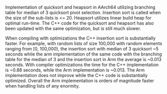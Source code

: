 Implementation of quicksort and heapsort in AArch64 utilizing branching table
for median of 3 quicksort pivot selection. Insertion sort is called when the
size of the sub-lists is <= 20. Heapsort utilizes linear build heap for optimal
run-time. The C++ code for the quicksort and heapsort has also been updated with
the same optimization, but is still much slower.

When compiling with optimizations the C++ insertion sort is substantially faster.
For example, with random lists of size 100,000 with random elements ranging from
[0, 100,000), the insertion sort with median of 3 quicksort ~5 seconds while the
arm implementation of the same code with the branching table for the median of 3
and the insertion sort in Arm the average is ~0.013 seconds. With compiler
optimizations the time for the C++ implementation is ~0.88 seconds, while the
Arm implementation is ~0.013. The Arm implementation does not improve while the
C++ code is substantially optimized. Overall the Arm implementation is orders of
magnitude faster when handling lists of any enormity.

